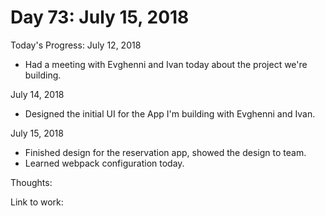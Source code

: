 # Day 73: July 15, 2018

Today's Progress: 
July 12, 2018
- Had a meeting with Evghenni and Ivan today about the project we're building.

July 14, 2018
- Designed the initial UI for the App I'm building with Evghenni and Ivan.

July 15, 2018
- Finished design for the reservation app, showed the design to team.
- Learned webpack configuration today.

Thoughts:

Link to work: 